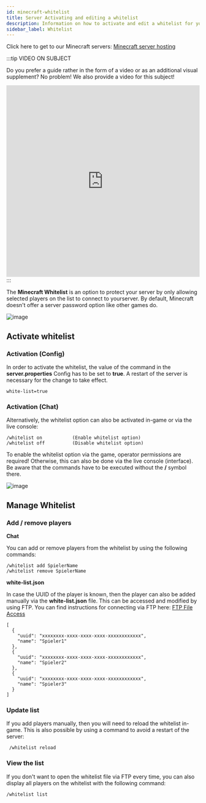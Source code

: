 ```yaml
---
id: minecraft-whitelist
title: Server Activating and editing a whitelist
description: Information on how to activate and edit a whitelist for your Minecraft server from ZAP-Hosting - ZAP-Hosting.com documentation
sidebar_label: Whitelist
---
```


Click here to get to our Minecraft servers: [Minecraft server hosting](https://zap-hosting.com/en/minecraft-server-hosting/)



:::tip VIDEO ON SUBJECT

Do you prefer a guide rather in the form of a video or as an additional visual supplement? No problem! We also provide a video for this subject!



<iframe width="100%" height="500" src="https://www.youtube.com/embed/nyor26XxwLY" title="YouTube video player" frameborder="0" allow="accelerometer; autoplay; clipboard-write; encrypted-media; gyroscope; picture-in-picture" allowfullscreen></iframe>
:::


The **Minecraft Whitelist** is an option to protect your server by only allowing selected players on the list to connect to yourserver. By default, Minecraft doesn't offer a server password option like other games do.

![image](https://user-images.githubusercontent.com/13604413/159177717-aa8faccd-3535-4147-b3db-278f2799c883.png)



## Activate whitelist



### Activation (Config)

In order to activate the whitelist, the value of the command in the **server.properties** Config has to be set to **true**. A restart of the server is necessary for the change to take effect. 

```
white-list=true
```



### Activation (Chat)

Alternatively, the whitelist option can also be activated in-game or via the live console:

```
/whitelist on			(Enable whitelist option)
/whitelist off			(Disable whitelist option)
```



To enable the whitelist option via the game, operator permissions are required! Otherwise, this can also be done via the live console (interface). Be aware that the commands have to be executed without the **/** symbol there.


![image](https://user-images.githubusercontent.com/13604413/159177718-f61f5bef-e6fa-4bc3-a14c-8a9224b8b15a.png)



## Manage Whitelist



### Add / remove players



**Chat**

You can add or remove players from the whitelist by using the following commands:

```
/whitelist add SpielerName
/whitelist remove SpielerName
```



**white-list.json**

In case the UUID of the player is known, then the player can also be added manually via the **white-list.json** file. This can be accessed and modified by using FTP. You can find instructions for connecting via FTP here: [FTP File Access](gameserver-ftpaccess.md)

```
[
  {
    "uuid": "xxxxxxxx-xxxx-xxxx-xxxx-xxxxxxxxxxxx",
    "name": "Spieler1"
  },
  {
    "uuid": "xxxxxxxx-xxxx-xxxx-xxxx-xxxxxxxxxxxx",
    "name": "Spieler2"
  },
  {
    "uuid": "xxxxxxxx-xxxx-xxxx-xxxx-xxxxxxxxxxxx",
    "name": "Spieler3"
  }
]
```



### Update list

If you add players manually, then you will need to reload the whitelist in-game. This is also possible by using a command to avoid a restart of the server:

```
 /whitelist reload
```



### View the list

If you don't want to open the whitelist file via FTP every time, you can also display all players on the whitelist with the following command: 

```
/whitelist list
```

